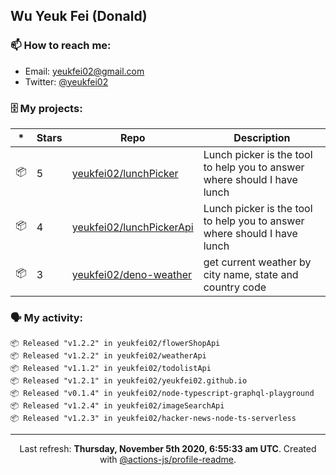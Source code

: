 ## Wu Yeuk Fei (Donald)

### 📫 How to reach me:

- Email: [yeukfei02@gmail.com](yeukfei02@gmail.com)
- Twitter: [@yeukfei02](https://twitter.com/yeukfei02)

### 🗄 My projects:

|*|Stars|Repo|Description|
|---|---|---|---|
| 📦 | 5 | [yeukfei02/lunchPicker](https://github.com/yeukfei02/lunchPicker) | Lunch picker is the tool to help you to answer where should I have lunch |
| 📦 | 4 | [yeukfei02/lunchPickerApi](https://github.com/yeukfei02/lunchPickerApi) | Lunch picker is the tool to help you to answer where should I have lunch |
| 📦 | 3 | [yeukfei02/deno-weather](https://github.com/yeukfei02/deno-weather) | get current weather by city name, state and country code |

### 🗣 My activity:

```
📦 Released "v1.2.2" in yeukfei02/flowerShopApi
📦 Released "v1.2.2" in yeukfei02/weatherApi
📦 Released "v1.1.2" in yeukfei02/todolistApi
📦 Released "v1.2.1" in yeukfei02/yeukfei02.github.io
📦 Released "v0.1.4" in yeukfei02/node-typescript-graphql-playground
📦 Released "v1.2.4" in yeukfei02/imageSearchApi
📦 Released "v1.2.3" in yeukfei02/hacker-news-node-ts-serverless
```

<!-- <img src="https://github-readme-stats.vercel.app/api?username=yeukfei02&show_icons=true&count_private=true&theme=radical" />

<img src="https://github-readme-stats.vercel.app/api/top-langs/?username=yeukfei02&theme=radical" /> -->

---

<p align="center">Last refresh: <b>Thursday, November 5th 2020, 6:55:33 am UTC</b>. Created with <a href=https://github.com/marketplace/actions/profile-readme>@actions-js/profile-readme</a>.</p>
